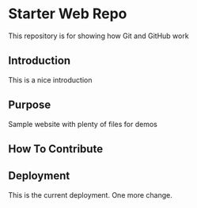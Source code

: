 # Starter Web Repo

This repository is for showing how Git and GitHub work

## Introduction

This is a nice introduction

## Purpose

Sample website with plenty of files for demos

## How To Contribute

## Deployment

This is the current deployment.
One more change.
